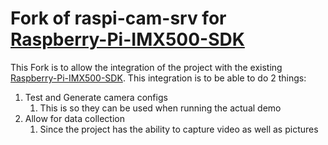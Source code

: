 # Fork of raspi-cam-srv for [Raspberry-Pi-IMX500-SDK](https://pentas-gitlab.southeastasia.cloudapp.azure.com/pentas-member/raspberry-pi-imx500-sdk)

This Fork is to allow the integration of the project with the existing [Raspberry-Pi-IMX500-SDK](https://pentas-gitlab.southeastasia.cloudapp.azure.com/pentas-member/raspberry-pi-imx500-sdk). This integration is to be able to do 2 things:
1. Test and Generate camera configs
   1. This is so they can be used when running the actual demo
2. Allow for data collection
   1. Since the project has the ability to capture video as well as pictures
